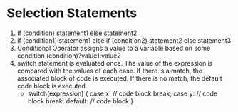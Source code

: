 # Selection Statements
1. if (condition) statement1 else statement2 
2. if (condition1) statement1 else if (condition2) statement2 else statement3 
3. Conditional Operator assigns a value to a variable based on some condition 
    (condition)?value1:value2
4. switch statement is evaluated once. The value of the expression is compared with the 
   values of each case. If there is a match, the associated block of code is executed. If there is no match, the default code block is executed.
   - switch(expression) {
     case x:
        // code block
        break;
     case y:
        // code block
        break;
     default:
        // code block
     }
    